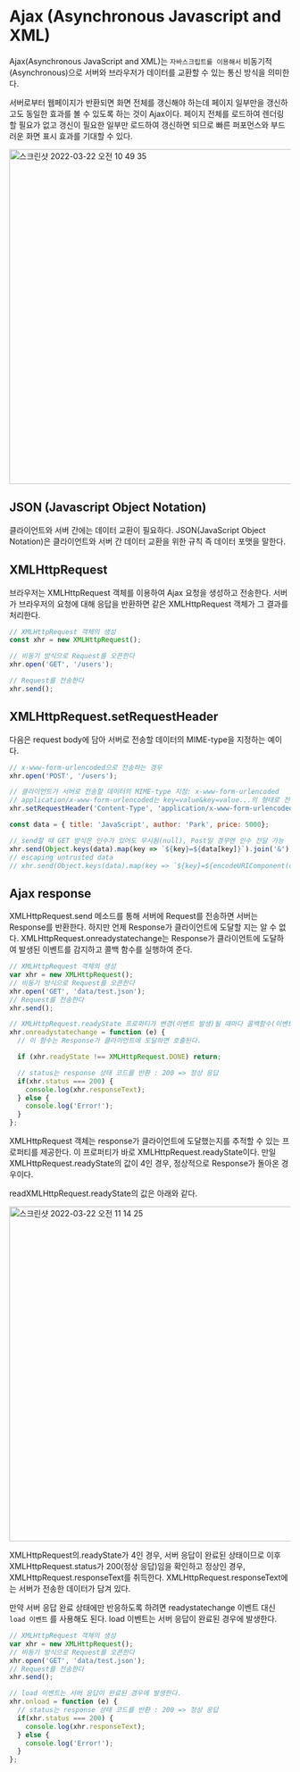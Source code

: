 # Ajax (Asynchronous Javascript and XML)  

Ajax(Asynchronous JavaScript and XML)는 ```자바스크립트를 이용해서``` 비동기적(Asynchronous)으로 서버와 브라우저가 데이터를 교환할 수 있는 통신 방식을 의미한다.

서버로부터 웹페이지가 반환되면 화면 전체를 갱신해야 하는데 페이지 일부만을 갱신하고도 동일한 효과를 볼 수 있도록 하는 것이 Ajax이다. 페이지 전체를 로드하여 렌더링할 필요가 없고 갱신이 필요한 일부만 로드하여 갱신하면 되므로 빠른 퍼포먼스와 부드러운 화면 표시 효과를 기대할 수 있다.

<img width="600" alt="스크린샷 2022-03-22 오전 10 49 35" src="https://user-images.githubusercontent.com/87749134/159391190-ae6a29de-0a52-4cac-9601-b3b5626ca1d3.png">


## JSON (Javascript Object Notation)

클라이언트와 서버 간에는 데이터 교환이 필요하다. JSON(JavaScript Object Notation)은 클라이언트와 서버 간 데이터 교환을 위한 규칙 즉 데이터 포맷을 말한다.

## XMLHttpRequest

브라우저는 XMLHttpRequest 객체를 이용하여 Ajax 요청을 생성하고 전송한다. 서버가 브라우저의 요청에 대해 응답을 반환하면 같은 XMLHttpRequest 객체가 그 결과를 처리한다.

```Javascript
// XMLHttpRequest 객체의 생성
const xhr = new XMLHttpRequest();

// 비동기 방식으로 Request를 오픈한다
xhr.open('GET', '/users');

// Request를 전송한다
xhr.send();
```

## XMLHttpRequest.setRequestHeader

다음은 request body에 담아 서버로 전송할 데이터의 MIME-type을 지정하는 예이다.

```Javascript
// x-www-form-urlencoded으로 전송하는 경우
xhr.open('POST', '/users');

// 클라이언트가 서버로 전송할 데이터의 MIME-type 지정: x-www-form-urlencoded
// application/x-www-form-urlencoded는 key=value&key=value...의 형태로 전송
xhr.setRequestHeader('Content-Type', 'application/x-www-form-urlencoded');

const data = { title: 'JavaScript', author: 'Park', price: 5000};

// send할 때 GET 방식은 인수가 있어도 무시됨(null), Post일 경우엔 인수 전달 가능  
xhr.send(Object.keys(data).map(key => `${key}=${data[key]}`).join('&'));
// escaping untrusted data
// xhr.send(Object.keys(data).map(key => `${key}=${encodeURIComponent(data[key])}`).join('&'));
```

## Ajax response

XMLHttpRequest.send 메소드를 통해 서버에 Request를 전송하면 서버는 Response를 반환한다. 하지만 언제 Response가 클라이언트에 도달할 지는 알 수 없다. XMLHttpRequest.onreadystatechange는 Response가 클라이언트에 도달하여 발생된 이벤트를 감지하고 콜백 함수를 실행하여 준다.

```Javascript
// XMLHttpRequest 객체의 생성
var xhr = new XMLHttpRequest();
// 비동기 방식으로 Request를 오픈한다
xhr.open('GET', 'data/test.json');
// Request를 전송한다
xhr.send();

// XMLHttpRequest.readyState 프로퍼티가 변경(이벤트 발생)될 때마다 콜백함수(이벤트 핸들러)를 호출한다.
xhr.onreadystatechange = function (e) {
  // 이 함수는 Response가 클라이언트에 도달하면 호출된다.

  if (xhr.readyState !== XMLHttpRequest.DONE) return;

  // status는 response 상태 코드를 반환 : 200 => 정상 응답
  if(xhr.status === 200) {
    console.log(xhr.responseText);
  } else {
    console.log('Error!');
  }
};
```

XMLHttpRequest 객체는 response가 클라이언트에 도달했는지를 추적할 수 있는 프로퍼티를 제공한다. 이 프로퍼티가 바로 XMLHttpRequest.readyState이다. 만일 XMLHttpRequest.readyState의 값이 4인 경우, 정상적으로 Response가 돌아온 경우이다.

readXMLHttpRequest.readyState의 값은 아래와 같다.

<img width="600" alt="스크린샷 2022-03-22 오전 11 14 25" src="https://user-images.githubusercontent.com/87749134/159394368-f613e93d-eea9-44e1-b180-d681defdd404.png">

XMLHttpRequest의.readyState가 4인 경우, 서버 응답이 완료된 상태이므로 이후 XMLHttpRequest.status가 200(정상 응답)임을 확인하고 정상인 경우, XMLHttpRequest.responseText를 취득한다. XMLHttpRequest.responseText에는 서버가 전송한 데이터가 담겨 있다.

만약 서버 응답 완료 상태에만 반응하도록 하려면 readystatechange 이벤트 대신 ```load 이벤트``` 를 사용해도 된다. load 이벤트는 서버 응답이 완료된 경우에 발생한다.

```Javascript
// XMLHttpRequest 객체의 생성
var xhr = new XMLHttpRequest();
// 비동기 방식으로 Request를 오픈한다
xhr.open('GET', 'data/test.json');
// Request를 전송한다
xhr.send();

// load 이벤트는 서버 응답이 완료된 경우에 발생한다.
xhr.onload = function (e) {
  // status는 response 상태 코드를 반환 : 200 => 정상 응답
  if(xhr.status === 200) {
    console.log(xhr.responseText);
  } else {
    console.log('Error!');
  }
};
```
